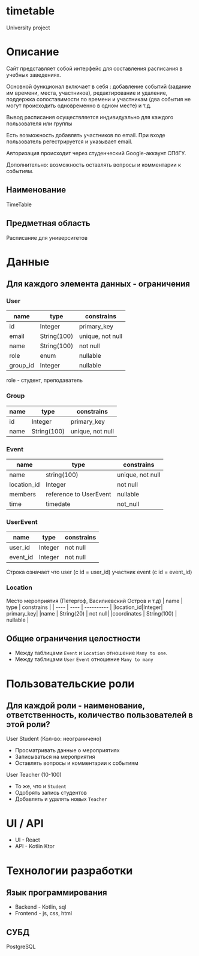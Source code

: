 # timetable
University project

# Описание

Сайт представляет собой интерфейс для составления расписания в учебных заведениях. 

Основной функционал включает в себя : 
добавление событий (задание им времени, места, участников),
редактирование и удаление, поддержка сопоставимости по времени и участникам (два события не могут
происходить одновременно в одном месте) и т.д.

Вывод расписания осуществляется индивидуально для каждого пользователя или группы

Есть возможность добавлять участников по email. При входе пользователь регестрируется и указывает email.

Авторизация происходит через студенческий Google-аккаунт СПбГУ.

Дополнительно: возможность оставлять вопросы и комментарии к событиям.

## Наименование

TimeTable

## Предметная область

Расписание для университетов

# Данные
## Для каждого элемента данных - ограничения
### User
| name | type | constrains |
| ---- | ---- | ---------- |
| id   | Integer|  primary_key|
| email| String(100)| unique, not null|
| name | String(100)| not null |
| role | enum | nullable |
| group_id | Integer | nullable |

role - студент, преподаватель

### Group
| name | type | constrains |
| ---- | ---- | ---------- |
| id   | Integer|  primary_key|
| name | String(100) | unique, not null|

### Event
| name | type | constrains |
| ---- | ---- | ---------- |
| name |string(100)|unique, not null|
| location_id |Integer| not null|
| members | reference to UserEvent | nullable |
|time | timedate | not_null | 

### UserEvent
| name | type | constrains |
| ---- | ---- | ---------- |
| user_id | Integer |not null|
| event_id | Integer | not null|

Строка означает что user (с id = user_id) участник event (с id = event_id)

### Location
Место мероприятия (Петергоф, Василиевский Остров и т.д)
| name | type | constrains |
| ---- | ---- | ---------- |
|location_id|Integer| primary_key|
|name | String(20) | not null|
|coordinates | String(100) | nullable |


## Общие ограничения целостности
* Между таблицами `Event` и `Location` отношение `Many to one`. 
* Между таблицами `User` `Event` отношение `Many to many`
# Пользовательские роли
## Для каждой роли - наименование, ответственность, количество пользователей в этой роли?

User Student (Кол-во: неограничено)
* Просматривать данные о мероприятиях
* Записываться на мероприятия 
* Оставлять вопросы и комментарии к событиям

User Teacher (10-100)
* То же, что и `Student`
* Одобрять запись студентов
* Добавлять и удалять новых `Teacher`

# UI / API 
* UI -  React
* API - Kotlin Ktor
# Технологии разработки
## Язык программирования

* Backend - Kotlin, sql
* Frontend - js, css, html

## СУБД
PostgreSQL
